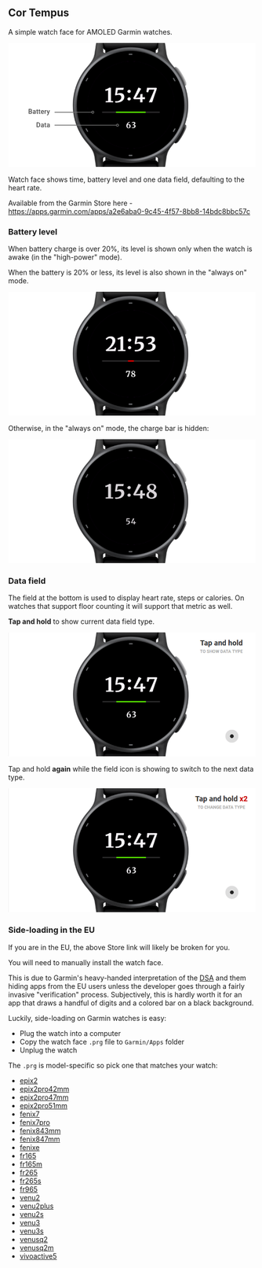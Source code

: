 ## Cor Tempus

A simple watch face for AMOLED Garmin watches.

![Cor Tempus Screenshot](img/cor-tempus-1-high-power.png)

Watch face shows time, battery level and one data field, defaulting to the heart rate.

Available from the Garmin Store here - https://apps.garmin.com/apps/a2e6aba0-9c45-4f57-8bb8-14bdc8bbc57c

### Battery level

When battery charge is over 20%, its level is shown only when the watch is awake (in the "high-power" mode).

When the battery is 20% or less, its level is also shown in the "always on" mode.

![Cor Tempus, Low Battery](img/cor-tempus-2-low-battery.png)

Otherwise, in the "always on" mode, the charge bar is hidden:

![Cor Tempus, Always On Mode](img/cor-tempus-1-always-on.png)

### Data field

The field at the bottom is used to display heart rate, steps or calories. On watches that support floor counting
it will support that metric as well.

**Tap and hold** to show current data field type.

![Cor Tempus, Show Data Type](img/cor-tempus-3-tap-n-hold.gif)

Tap and hold **again** while the field icon is showing to switch to the next data type.

![Cor Tempus, Show Data Type](img/cor-tempus-4-tap-n-hold-2x.gif)

### Side-loading in the EU

If you are in the EU, the above Store link will likely be broken for you.

You will need to manually install the watch face.

This is due to Garmin's heavy-handed interpretation of the [DSA](https://en.wikipedia.org/wiki/Digital_Services_Act)
and them hiding apps from the EU users unless the developer goes through a fairly invasive "verification" process.
Subjectively, this is hardly worth it for an app that draws a handful of digits and a colored bar on a black background.

Luckily, side-loading on Garmin watches is easy:

* Plug the watch into a computer
* Copy the watch face `.prg` file to `Garmin/Apps` folder
* Unplug the watch

The `.prg` is model-specific so pick one that matches your watch:

* [epix2](prg/2.0/006-B3944-00/Cor%20Tempus%202.0.prg)
* [epix2pro42mm](prg/2.0/006-B4312-00/Cor%20Tempus%202.0.prg)
* [epix2pro47mm](prg/2.0/006-B4313-00/Cor%20Tempus%202.0.prg)
* [epix2pro51mm](prg/2.0/006-B4314-00/Cor%20Tempus%202.0.prg)
* [fenix7](prg/2.0/006-B3906-00/Cor%20Tempus%202.0.prg)
* [fenix7pro](prg/2.0/006-B4375-00/Cor%20Tempus%202.0.prg)
* [fenix843mm](prg/2.0/006-B4534-00/Cor%20Tempus%202.0.prg)
* [fenix847mm](prg/2.0/006-B4775-00/Cor%20Tempus%202.0.prg)
* [fenixe](prg/2.0/006-B4666-00/Cor%20Tempus%202.0.prg)
* [fr165](prg/2.0/006-B4432-00/Cor%20Tempus%202.0.prg)
* [fr165m](prg/2.0/006-B4433-00/Cor%20Tempus%202.0.prg)
* [fr265](prg/2.0/006-B4257-00/Cor%20Tempus%202.0.prg)
* [fr265s](prg/2.0/006-B4258-00/Cor%20Tempus%202.0.prg)
* [fr965](prg/2.0/006-B4315-00/Cor%20Tempus%202.0.prg)
* [venu2](prg/2.0/006-B3703-00/Cor%20Tempus%202.0.prg)
* [venu2plus](prg/2.0/006-B3851-00/Cor%20Tempus%202.0.prg)
* [venu2s](prg/2.0/006-B3704-00/Cor%20Tempus%202.0.prg)
* [venu3](prg/2.0/006-B4260-00/Cor%20Tempus%202.0.prg)
* [venu3s](prg/2.0/006-B4261-00/Cor%20Tempus%202.0.prg)
* [venusq2](prg/2.0/006-B4115-00/Cor%20Tempus%202.0.prg)
* [venusq2m](prg/2.0/006-B4116-00/Cor%20Tempus%202.0.prg)
* [vivoactive5](prg/2.0/006-B4426-00/Cor%20Tempus%202.0.prg)
